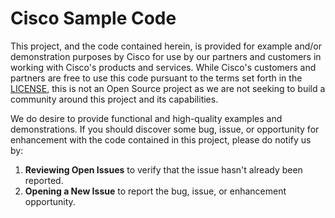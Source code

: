 # Cisco Sample Code

This project, and the code contained herein, is provided for example and/or demonstration purposes by Cisco for use by our partners and customers in working with Cisco's products and services. While Cisco's customers and partners are free to use this code pursuant to the terms set forth in the [LICENSE][LICENSE], this is not an Open Source project as we are not seeking to build a community around this project and its capabilities.


We do desire to provide functional and high-quality examples and demonstrations.  If you should discover some bug, issue, or opportunity for enhancement with the code contained in this project, please do notify us by:

1. **Reviewing Open Issues** to verify that the issue hasn't already been reported.
2. **Opening a New Issue** to report the bug, issue, or enhancement opportunity.

[LICENSE]: ./LICENSE
